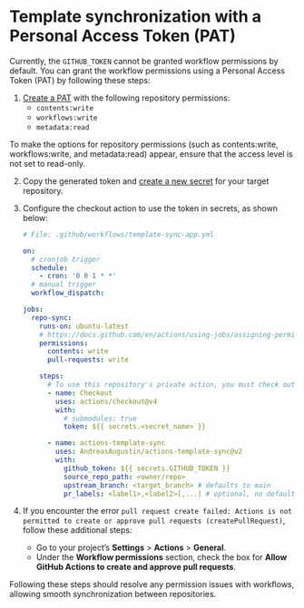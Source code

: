 # Template synchronization with a Personal Access Token (PAT)

Currently, the `GITHUB_TOKEN` cannot be granted workflow permissions by default. You can grant the workflow permissions using a Personal Access Token (PAT) by following these steps:

1. [Create a PAT](https://docs.github.com/en/authentication/keeping-your-account-and-data-secure/managing-your-personal-access-tokens#creating-a-fine-grained-personal-access-token) with the following repository permissions:
   - `contents:write`
   - `workflows:write`
   - `metadata:read`

To make the options for repository permissions (such as contents:write, workflows:write, and metadata:read) appear, ensure that the access level is not set to read-only.

2. Copy the generated token and [create a new secret](https://docs.github.com/en/actions/security-for-github-actions/security-guides/using-secrets-in-github-actions#creating-secrets-for-a-repository) for your target repository.

3. Configure the checkout action to use the token in secrets, as shown below:

   ```yaml
   # File: .github/workflows/template-sync-app.yml

   on:
     # cronjob trigger
     schedule:
       - cron: '0 0 1 * *'
     # manual trigger
     workflow_dispatch:

   jobs:
     repo-sync:
       runs-on: ubuntu-latest
       # https://docs.github.com/en/actions/using-jobs/assigning-permissions-to-jobs
       permissions:
         contents: write
         pull-requests: write

       steps:
         # To use this repository's private action, you must check out the repository
         - name: Checkout
           uses: actions/checkout@v4
           with:
             # submodules: true
             token: ${{ secrets.<secret_name> }}

         - name: actions-template-sync
           uses: AndreasAugustin/actions-template-sync@v2
           with:
             github_token: ${{ secrets.GITHUB_TOKEN }}
             source_repo_path: <owner/repo>
             upstream_branch: <target_branch> # defaults to main
             pr_labels: <label1>,<label2>[,...] # optional, no default
   ```

4. If you encounter the error `pull request create failed: Actions is not permitted to create or approve pull requests (createPullRequest)`, follow these additional steps:

   - Go to your project’s **Settings** > **Actions** > **General**.
   - Under the **Workflow permissions** section, check the box for **Allow GitHub Actions to create and approve pull requests**.

Following these steps should resolve any permission issues with workflows, allowing smooth synchronization between repositories.
